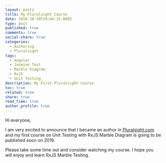 ```yaml
---
layout: posts
title: My Pluralsight Course
date: 2018-10-30T19:04:15.000Z
type: post
published: true
comments: true
social-share: true
categories:
  - Authoring
  - Pluralsight
tags:
  - Angular
  - Jasmine Test
  - Marble Diagram
  - RxJS
  - Unit Testing
description: My First Pluralsight Course
toc: true
related: true
share: true
read_time: true
author_profile: true
---
```


<p>Hi everyone,</p>
<p>I am very excited to announce that I became an author in <a href="http://pluralsight.com">Pluralsight.com</a> and my first course on Unit Testing with RxJS Marble Diagram is going to be published soon on 2019.</p>
<p>Please take some time out and consider watching my course. I hope you will enjoy and learn RxJS Marble Testing.</p>
